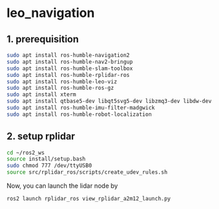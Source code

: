 # leo_navigation
## 1. prerequisition
```bash
sudo apt install ros-humble-navigation2
sudo apt install ros-humble-nav2-bringup
sudo apt install ros-humble-slam-toolbox
sudo apt install ros-humble-rplidar-ros
sudo apt install ros-humble-leo-viz
sudo apt install ros-humble-ros-gz
sudo apt install xterm
sudo apt install qtbase5-dev libqt5svg5-dev libzmq3-dev libdw-dev
sudo apt install ros-humble-imu-filter-madgwick
sudo apt install ros-humble-robot-localization

```

## 2. setup rplidar
```bash
cd ~/ros2_ws
source install/setup.bash
sudo chmod 777 /dev/ttyUSB0
source src/rplidar_ros/scripts/create_udev_rules.sh
```
Now, you can launch the lidar node by
```bash
ros2 launch rplidar_ros view_rplidar_a2m12_launch.py
```
